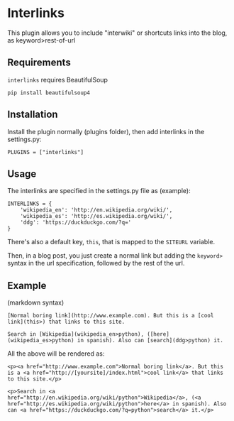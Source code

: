 Interlinks
=========================

This plugin allows you to include "interwiki" or shortcuts links into the blog, as keyword>rest-of-url

Requirements
--------------------
``interlinks`` requires BeautifulSoup

	pip install beautifulsoup4

Installation
--------------------

Install the plugin normally (plugins folder), then add interlinks in the settings.py:

	PLUGINS = ["interlinks"]
	
Usage
------------------

The interlinks are specified in the settings.py file as (example):

	INTERLINKS = {
	    'wikipedia_en': 'http://en.wikipedia.org/wiki/',
	    'wikipedia_es': 'http://es.wikipedia.org/wiki/',
	    'ddg': 'https://duckduckgo.com/?q='
	}

There's also a default key, ``this``, that is mapped to the ``SITEURL`` variable.

Then, in a blog post, you just create a normal link but adding the ``keyword>`` syntax in the url specification, followed by the rest of the url. 

Example 
-------------------
(markdown syntax)

	[Normal boring link](http://www.example.com). But this is a [cool link](this>) that links to this site.

	Search in [Wikipedia](wikipedia_en>python), ([here](wikipedia_es>python) in spanish). Also can [search](ddg>python) it.

All the above will be rendered as: 

	<p><a href="http://www.example.com">Normal boring link</a>. But this is a <a href="http://[yoursite]/index.html">cool link</a> that links to this site.</p>
	
	<p>Search in <a href="http://en.wikipedia.org/wiki/python">Wikipedia</a>, (<a href="http://es.wikipedia.org/wiki/python">here</a> in spanish). Also can <a href="https://duckduckgo.com/?q=python">search</a> it.</p>